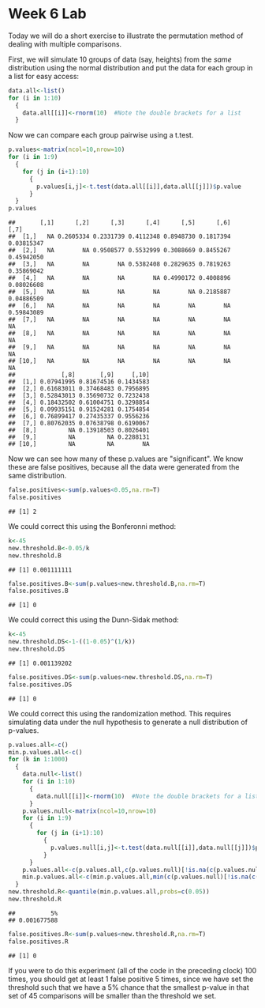 Week 6 Lab
=============
  
Today we will do a short exercise to illustrate the permutation method of dealing with multiple comparisons.

First, we will simulate 10 groups of data (say, heights) from the *same* distribution using the normal distribution and put the data for each group in a list for easy access:


```r
data.all<-list()
for (i in 1:10)
  {
    data.all[[i]]<-rnorm(10)  #Note the double brackets for a list
  }
```

Now we can compare each group pairwise using a t.test.


```r
p.values<-matrix(ncol=10,nrow=10)
for (i in 1:9)
  {
    for (j in (i+1):10)
      {
        p.values[i,j]<-t.test(data.all[[i]],data.all[[j]])$p.value 
      }
  }
p.values
```

```
##       [,1]      [,2]      [,3]      [,4]      [,5]      [,6]       [,7]
##  [1,]   NA 0.2605334 0.2331739 0.4112348 0.8948730 0.1817394 0.03815347
##  [2,]   NA        NA 0.9508577 0.5532999 0.3088669 0.8455267 0.45942050
##  [3,]   NA        NA        NA 0.5382408 0.2829635 0.7819263 0.35869042
##  [4,]   NA        NA        NA        NA 0.4990172 0.4008896 0.08026608
##  [5,]   NA        NA        NA        NA        NA 0.2185887 0.04886509
##  [6,]   NA        NA        NA        NA        NA        NA 0.59843089
##  [7,]   NA        NA        NA        NA        NA        NA         NA
##  [8,]   NA        NA        NA        NA        NA        NA         NA
##  [9,]   NA        NA        NA        NA        NA        NA         NA
## [10,]   NA        NA        NA        NA        NA        NA         NA
##             [,8]       [,9]     [,10]
##  [1,] 0.07941995 0.81674516 0.1434583
##  [2,] 0.61683011 0.37468483 0.7956895
##  [3,] 0.52843013 0.35690732 0.7232438
##  [4,] 0.18432502 0.61004751 0.3298854
##  [5,] 0.09935151 0.91524281 0.1754854
##  [6,] 0.76899417 0.27435337 0.9556236
##  [7,] 0.80762035 0.07638798 0.6190067
##  [8,]         NA 0.13918503 0.8026401
##  [9,]         NA         NA 0.2288131
## [10,]         NA         NA        NA
```

Now we can see how many of these p.values are "significant". We know these are false positives, because all the data were generated from the same distribution.


```r
false.positives<-sum(p.values<0.05,na.rm=T)
false.positives
```

```
## [1] 2
```

We could correct this using the Bonferonni method:


```r
k<-45
new.threshold.B<-0.05/k
new.threshold.B
```

```
## [1] 0.001111111
```

```r
false.positives.B<-sum(p.values<new.threshold.B,na.rm=T)
false.positives.B
```

```
## [1] 0
```

We could correct this using the Dunn-Sidak method:


```r
k<-45
new.threshold.DS<-1-((1-0.05)^(1/k))
new.threshold.DS
```

```
## [1] 0.001139202
```

```r
false.positives.DS<-sum(p.values<new.threshold.DS,na.rm=T)
false.positives.DS
```

```
## [1] 0
```

We could correct this using the randomization method. This requires simulating data under the null hypothesis to generate a null distribution of p-values.



```r
p.values.all<-c()
min.p.values.all<-c()
for (k in 1:1000)
  {
    data.null<-list()
    for (i in 1:10)
      {
        data.null[[i]]<-rnorm(10)  #Note the double brackets for a list
      }
    p.values.null<-matrix(ncol=10,nrow=10)
    for (i in 1:9)
      {
        for (j in (i+1):10)
          {
            p.values.null[i,j]<-t.test(data.null[[i]],data.null[[j]])$p.value 
          }
      }
    p.values.all<-c(p.values.all,c(p.values.null)[!is.na(c(p.values.null))])
    min.p.values.all<-c(min.p.values.all,min(c(p.values.null)[!is.na(c(p.values.null))]))
  }
new.threshold.R<-quantile(min.p.values.all,probs=c(0.05))
new.threshold.R
```

```
##          5% 
## 0.001677588
```

```r
false.positives.R<-sum(p.values<new.threshold.R,na.rm=T)
false.positives.R
```

```
## [1] 0
```

If you were to do this experiment (all of the code in the preceding clock) 100 times, you should get at least 1 false positive 5 times, since we have set the threshold such that we have a 5% chance that the smallest p-value in that set of 45 comparisons will be smaller than the threshold we set.
